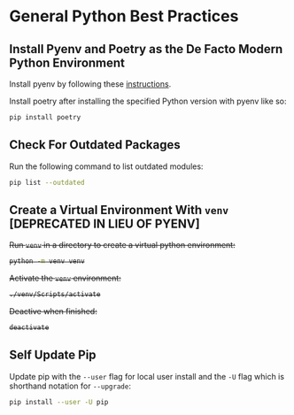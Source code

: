 # General Python Best Practices

## Install Pyenv and Poetry as the De Facto Modern Python Environment

Install pyenv by following these [instructions](https://github.com/pyenv/pyenv#installation).

Install poetry after installing the specified Python version with pyenv like so:
```bash
pip install poetry
```

## Check For Outdated Packages

Run the following command to list outdated modules:
```bash
pip list --outdated
```

## Create a Virtual Environment With `venv` [DEPRECATED IN LIEU OF PYENV]

<del>

Run `venv` in a directory to create a virtual python environment:
```bash
python -m venv venv
```

Activate the `venv` environment:
```bash
./venv/Scripts/activate
```

Deactive when finished:
```bash
deactivate
```

</del>

## Self Update Pip

Update pip with the `--user` flag for local user install and the `-U` flag which is shorthand notation for `--upgrade`:
```bash
pip install --user -U pip
```
